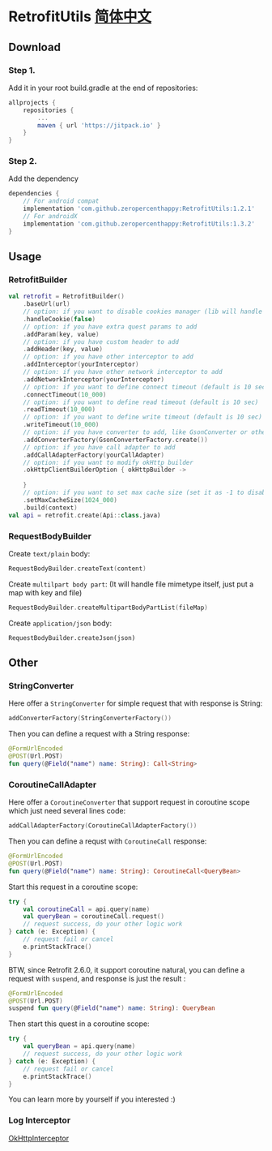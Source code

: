 # RetrofitUtils [简体中文](https://github.com/zeropercenthappy/RetrofitUtils/blob/master/README_CN.md)

## Download

### Step 1. 

Add it in your root build.gradle at the end of repositories:

```groovy
allprojects {
    repositories {
        ...
        maven { url 'https://jitpack.io' }
    }
}
```

### Step 2. 

Add the dependency

```groovy
dependencies {
    // For android compat
    implementation 'com.github.zeropercenthappy:RetrofitUtils:1.2.1'
    // For androidX
    implementation 'com.github.zeropercenthappy:RetrofitUtils:1.3.2'
}
```

## Usage

### RetrofitBuilder

```kotlin
val retrofit = RetrofitBuilder()
    .baseUrl(url)
    // option: if you want to disable cookies manager (lib will handle cookies defaualt, if you set it to false, remember to handle it yourself)
    .handleCookie(false)
    // option: if you have extra quest params to add
    .addParam(key, value)
    // option: if you have custom header to add
    .addHeader(key, value)
    // option: if you have other interceptor to add
    .addInterceptor(yourInterceptor)
    // option: if you have other network interceptor to add
    .addNetworkInterceptor(yourInterceptor)
    // option: if you want to define connect timeout (default is 10 sec)
    .connectTimeout(10_000)
    // option: if you want to define read timeout (default is 10 sec)
    .readTimeout(10_000)
    // option: if you want to define write timeout (default is 10 sec)
    .writeTimeout(10_000)
    // option: if you have converter to add, like GsonConverter or others
    .addConverterFactory(GsonConverterFactory.create())
    // option: if you have call adapter to add
    .addCallAdapterFactory(yourCallAdapter)
	// option: if you want to modify okHttp builder
	.okHttpClientBuilderOption { okHttpBuilder ->
        
    }
	// option: if you want to set max cache size (set it as -1 to disable)
	.setMaxCacheSize(1024_000)
    .build(context)
val api = retrofit.create(Api::class.java)
```

### RequestBodyBuilder

Create `text/plain` body:

```kotlin
RequestBodyBuilder.createText(content)
```

Create `multilpart body part`: (It will handle file mimetype itself, just put a map with key and file)

```kotlin
RequestBodyBuilder.createMultipartBodyPartList(fileMap)
```

Create `application/json` body:

```
RequestBodyBuilder.createJson(json)
```

## Other

### StringConverter

Here offer a `StringConverter` for simple request that with response is String:

```kotlin
addConverterFactory(StringConverterFactory())
```

Then you can define a request with a String response:

```kotlin
@FormUrlEncoded
@POST(Url.POST)
fun query(@Field("name") name: String): Call<String>
```

### CoroutineCallAdapter

Here offer a `CoroutineConverter` that support request in coroutine scope which just need several lines code:

```kotlin
addCallAdapterFactory(CoroutineCallAdapterFactory())
```

Then you can define a requst with `CoroutineCall` response:

```kotlin
@FormUrlEncoded
@POST(Url.POST)
fun query(@Field("name") name: String): CoroutineCall<QueryBean>
```

Start this request in a coroutine scope:

```kotlin
try {
    val coroutineCall = api.query(name)
    val queryBean = coroutineCall.request()
    // request success, do your other logic work
} catch (e: Exception) {
    // request fail or cancel
    e.printStackTrace()
}
```

BTW, since Retrofit 2.6.0, it support coroutine natural, you can define a request with `suspend`, and response is just the result :

```kotlin
@FormUrlEncoded
@POST(Url.POST)
suspend fun query(@Field("name") name: String): QueryBean
```

Then start this quest in a coroutine scope:

```kotlin
try {
    val queryBean = api.query(name)
    // request success, do your other logic work
} catch (e: Exception) {
    // request fail or cancel
    e.printStackTrace()
}
```

You can learn more by yourself if  you interested :)

### Log Interceptor

[OkHttpInterceptor](https://github.com/zeropercenthappy/OkHttpLogInterceptor)

